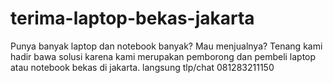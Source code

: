 # terima-laptop-bekas-jakarta
Punya banyak laptop dan notebook banyak? Mau menjualnya? Tenang kami hadir bawa solusi karena kami merupakan pemborong dan pembeli laptop atau notebook bekas di jakarta. langsung tlp/chat 081283211150
